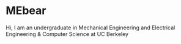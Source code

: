 # MEbear

Hi, I am an undergraduate in Mechanical Engineering and Electrical Engineering & Computer Science at UC Berkeley
